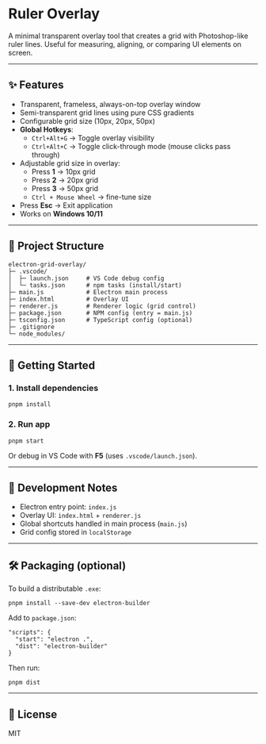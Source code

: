 # Ruler Overlay

A minimal transparent overlay tool that creates a grid with Photoshop-like ruler lines.
Useful for measuring, aligning, or comparing UI elements on screen.

---

## ✨ Features
- Transparent, frameless, always-on-top overlay window  
- Semi-transparent grid lines using pure CSS gradients  
- Configurable grid size (10px, 20px, 50px)  
- **Global Hotkeys**:  
  - `Ctrl+Alt+G` → Toggle overlay visibility  
  - `Ctrl+Alt+C` → Toggle click-through mode (mouse clicks pass through)  
- Adjustable grid size in overlay:
  - Press **1** → 10px grid
  - Press **2** → 20px grid
  - Press **3** → 50px grid
  - `Ctrl + Mouse Wheel` → fine-tune size
- Press **Esc** → Exit application
- Works on **Windows 10/11**

---

## 📂 Project Structure
```
electron-grid-overlay/
├─ .vscode/
│  ├─ launch.json     # VS Code debug config
│  └─ tasks.json      # npm tasks (install/start)
├─ main.js            # Electron main process
├─ index.html         # Overlay UI
├─ renderer.js        # Renderer logic (grid control)
├─ package.json       # NPM config (entry = main.js)
├─ tsconfig.json      # TypeScript config (optional)
├─ .gitignore
└─ node_modules/
```

---

## 🚀 Getting Started

### 1. Install dependencies
```
pnpm install
```

### 2. Run app
```
pnpm start
```

Or debug in VS Code with **F5** (uses `.vscode/launch.json`).

---

## 🔧 Development Notes
- Electron entry point: `index.js`  
- Overlay UI: `index.html` + `renderer.js`  
- Global shortcuts handled in main process (`main.js`)  
- Grid config stored in `localStorage`

---

## 🛠 Packaging (optional)
To build a distributable `.exe`:

```
pnpm install --save-dev electron-builder
```

Add to `package.json`:
```
"scripts": {
  "start": "electron .",
  "dist": "electron-builder"
}
```

Then run:
```
pnpm dist
```

---

## 📜 License
MIT
